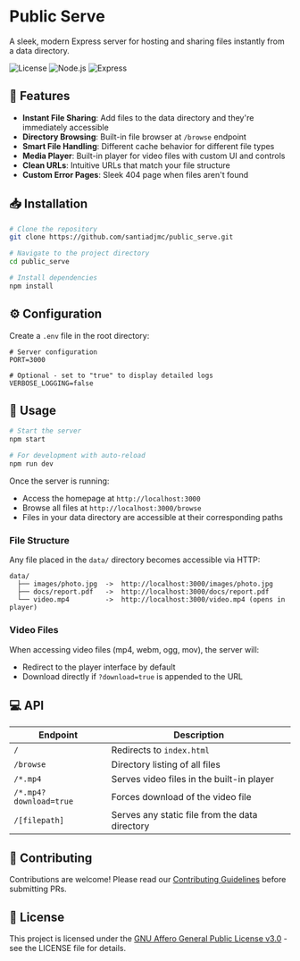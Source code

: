 # Public Serve

A sleek, modern Express server for hosting and sharing files instantly from a data directory.

![License](https://img.shields.io/badge/license-AGPL--3.0-blue.svg)
![Node.js](https://img.shields.io/badge/Node.js-v16%2B-green)
![Express](https://img.shields.io/badge/Express-v5.1.0-lightgrey)

## 🌟 Features

- **Instant File Sharing**: Add files to the data directory and they're immediately accessible
- **Directory Browsing**: Built-in file browser at `/browse` endpoint
- **Smart File Handling**: Different cache behavior for different file types
- **Media Player**: Built-in player for video files with custom UI and controls
- **Clean URLs**: Intuitive URLs that match your file structure
- **Custom Error Pages**: Sleek 404 page when files aren't found

## 📥 Installation

```bash
# Clone the repository
git clone https://github.com/santiadjmc/public_serve.git

# Navigate to the project directory
cd public_serve

# Install dependencies
npm install
```

## ⚙️ Configuration

Create a `.env` file in the root directory:

```
# Server configuration
PORT=3000

# Optional - set to "true" to display detailed logs
VERBOSE_LOGGING=false
```

## 🚀 Usage

```bash
# Start the server
npm start

# For development with auto-reload
npm run dev
```

Once the server is running:
- Access the homepage at `http://localhost:3000`
- Browse all files at `http://localhost:3000/browse`
- Files in your data directory are accessible at their corresponding paths

### File Structure

Any file placed in the `data/` directory becomes accessible via HTTP:

```
data/
  ├── images/photo.jpg  ->  http://localhost:3000/images/photo.jpg
  ├── docs/report.pdf   ->  http://localhost:3000/docs/report.pdf
  └── video.mp4         ->  http://localhost:3000/video.mp4 (opens in player)
```

### Video Files

When accessing video files (mp4, webm, ogg, mov), the server will:

- Redirect to the player interface by default
- Download directly if `?download=true` is appended to the URL

## 💻 API

| Endpoint           | Description                                           |
|--------------------|-------------------------------------------------------|
| `/`                | Redirects to `index.html`                             |
| `/browse`          | Directory listing of all files                        |
| `/*.mp4`           | Serves video files in the built-in player             |
| `/*.mp4?download=true` | Forces download of the video file                 |
| `/[filepath]`      | Serves any static file from the data directory        |

## 🤝 Contributing

Contributions are welcome! Please read our [Contributing Guidelines](CONTRIBUTING.md) before submitting PRs.

## 📜 License

This project is licensed under the [GNU Affero General Public License v3.0](LICENSE) - see the LICENSE file for details.